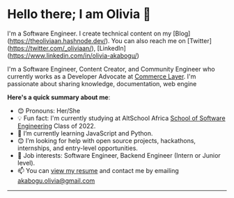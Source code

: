 # Hello there; I am Olivia 👋



I'm a Software Engineer. I create technical content on my [Blog] (https://theoliviaan.hashnode.dev/).
You can also reach me on [Twitter] (https://twitter.com/_oliviaan/), [LinkedIn] (https://www.linkedin.com/in/olivia-akabogu/)

I'm a Software Engineer, Content Creator, and Community Engineer who currently works as a Developer Advocate at [Commerce Layer](https://commercelayer.io). I'm passionate about sharing knowledge, documentation, web engine

**Here's a quick summary about me**:

- 😊 Pronouns: Her/She
- 💡 Fun fact: I'm currently studying at AltSchool Africa [School of Software Engineering](https://altschoolafrica.com/schools/engineering) Class of 2022.
- 🌱 I’m currently learning JavaScript and Python.
- 😊 I’m looking for help with open source projects, hackathons, internships, and entry-level opportunities.
- 💼 Job interests: Software Engineer, Backend Engineer (Intern or Junior level).
- 📫 You can [view my resume](#) and contact me by emailing akabogu.olivia@gmail.com

---


